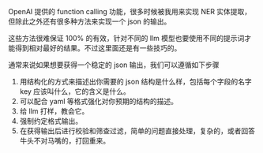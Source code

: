 OpenAI 提供的 function calling 功能，很多时候被我用来实现 NER 实体提取，但除此之外还有很多种方法来实现一个 json 的输出。

这些方法很难保证 100% 的有效，针对不同的 llm 模型也要使用不同的提示词才能得到相对最好的结果。不过这里面还是有一些技巧的。

通常来说如果想要获得一个稳定的 json 输出，我们可以遵循如下步骤

1. 用结构化的方式来描述出你需要的 json 结构是什么样，包括每个字段的名字 key 应该叫什么，它的含义是什么。
2. 可以配合 yaml 等格式强化对你预期的结构的描述。
3. 给 llm 打样，教会它。
4. 强制约定格式输出。
5. 在获得输出后进行校验和筛查过滤，简单的问题直接处理，复杂的，或者回答牛头不对马嘴的，打回重来。

